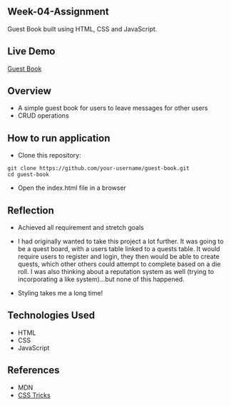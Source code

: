## Week-04-Assignment

Guest Book built using HTML, CSS and JavaScript.

## Live Demo

[Guest Book](**)

## Overview

- A simple guest book for users to leave messages for other users
- CRUD operations

## How to run application

- Clone this repository:

```
git clone https://github.com/your-username/guest-book.git
cd guest-book
```

- Open the index.html file in a browser

## Reflection

- Achieved all requirement and stretch goals

- I had originally wanted to take this project a lot further. It was going to be a quest board, with a users table linked to a quests table. It would require users to register and login, they then would be able to create quests, which other others could attempt to complete based on a die roll. I was also thinking about a reputation system as well (trying to incorporating a like system)...but none of this happened.

- Styling takes me a long time!

## Technologies Used

- HTML
- CSS
- JavaScript

## References

- MDN
- [CSS Tricks](https://css-tricks.com/playing-with-particles-using-the-web-animations-api/)
